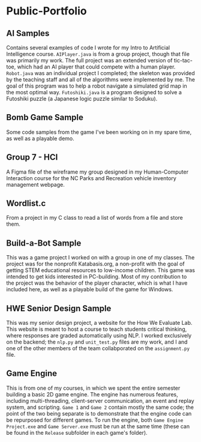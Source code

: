 # Public-Portfolio
 
## AI Samples
Contains several examples of code I wrote for my Intro to Artificial Intelligence course. `AIPlayer.java` is from a group project, though that file was primarily my work. The full project was an extended version of tic-tac-toe, which had an AI player that could compete with a human player. `Robot.java` was an individual project I completed; the skeleton was provided by the teaching staff and all of the algorithms were implemented by me. The goal of this program was to help a robot navigate a simulated grid map in the most optimal way. `Futoshiki.java` is a program designed to solve a Futoshiki puzzle (a Japanese logic puzzle similar to Soduku).

## Bomb Game Sample
Some code samples from the game I've been working on in my spare time, as well as a playable demo.

## Group 7 - HCI
A Figma file of the wireframe my group designed in my Human-Computer Interaction course for the NC Parks and Recreation vehicle inventory management webpage.

## Wordlist.c
From a project in my C class to read a list of words from a file and store them.

## Build-a-Bot Sample
This was a game project I worked on with a group in one of my classes. The project was for the nonprofit Katabasis.org, a non-profit with the goal of getting STEM educational resources to low-income children. This game was intended to get kids interested in PC-building. Most of my contribution to the project was the behavior of the player character, which is what I have included here, as well as a playable build of the game for Windows.

## HWE Senior Design Sample
This was my senior design project, a website for the How We Evaluate Lab. This website is meant to host a course to teach students critical thinking, where responses are graded automatically using NLP. I worked exclusively on the backend; the `nlp.py` and `unit_test.py` files are my work, and I and one of the other members of the team collabporated on the `assignment.py` file.

## Game Engine
This is from one of my courses, in which we spent the entire semester building a basic 2D game engine. The engine has numerous features, including multi-threading, client-server communication, an event and replay system, and scripting. `Game 1` and `Game 2` contain mostly the same code; the point of the two being separate is to demonstrate that the engine code can be repurposed for different games. To run the engine, both `Game Engine Project.exe` and `Game Server.exe` must be run at the same time (these can be found in the `Release` subfolder in each game's folder).
